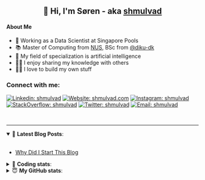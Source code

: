<h2 align="center">
	👋 Hi, I'm Søren - aka <a href="https://shmulvad.com">shmulvad</a>
</h2>

#### About Me
- 🤖 Working as a Data Scientist at Singapore Pools
- 📚 Master of Computing from [NUS], BSc from [@diku-dk]
- 🧠 My field of specialization is artificial intelligence
- 👨‍🏫 I enjoy sharing my knowledge with others
- 👨‍💻 I love to build my own stuff

### Connect with me:

[![Linkedin: shmulvad](https://img.shields.io/badge/shmulvad-blue?style=flat&logo=Linkedin&logoColor=white)][linkedin]
[![Website: shmulvad.com](https://img.shields.io/badge/shmulvad.com-47CCCC?&style=flat&logo=Google-Chrome&logoColor=white)][website]
[![Instagram: shmulvad](https://img.shields.io/badge/-@shmulvad-purple?style=flat&logo=Instagram&logoColor=white)][instagram]
[![StackOverflow: shmulvad](https://img.shields.io/badge/shmulvad-FE7A16?style=flat&logo=stack-overflow&logoColor=white)][stackOverflow]
[![Twitter: shmulvad](https://img.shields.io/badge/@shmulvad-1ca0f1?style=flat&logo=twitter&logoColor=white)][twitter]
[![Email: shmulvad](https://img.shields.io/badge/shmulvad-D14836?style=flat&logo=gmail&logoColor=white)][mail]

<br />

---

<details open>
 <summary>📕 <b>Latest Blog Posts</b>: </summary>

<br>

<!-- BLOG-POST-LIST:START -->
- [Why Did I Start This Blog](https://shmulvad.com/blog/why-did-start-this-blog)
<!-- BLOG-POST-LIST:END -->

</details>

<!-- --- -->

<details>
 <summary>🤖 <b>Coding stats</b>: </summary>

<br>

NOTE: Doesn't track coding at work or work done in environments such as Jupyter Notebooks.

<!--START_SECTION:waka-->
![Code Time](http://img.shields.io/badge/Code%20Time-2%2C199%20hrs%2040%20mins-blue)

**I'm a Night 🦉** 

```text
🌞 Morning                499 commits         ██░░░░░░░░░░░░░░░░░░░░░░░   08.71 % 
🌆 Daytime                1519 commits        ███████░░░░░░░░░░░░░░░░░░   26.52 % 
🌃 Evening                2415 commits        ███████████░░░░░░░░░░░░░░   42.16 % 
🌙 Night                  1295 commits        ██████░░░░░░░░░░░░░░░░░░░   22.61 % 
```


📊 **This Week I Spent My Time On** 

```text
💬 Programming Languages: 
Python                   4 hrs 35 mins       ██████████████████░░░░░░░   72.88 % 
Other                    1 hr 14 mins        █████░░░░░░░░░░░░░░░░░░░░   19.69 % 
HTML                     7 mins              █░░░░░░░░░░░░░░░░░░░░░░░░   02.10 % 
YAML                     6 mins              ░░░░░░░░░░░░░░░░░░░░░░░░░   01.63 % 
Bash                     4 mins              ░░░░░░░░░░░░░░░░░░░░░░░░░   01.31 % 

🔥 Editors: 
VS Code                  5 hrs 1 min         ████████████████████░░░░░   79.66 % 
Zsh                      1 hr 13 mins        █████░░░░░░░░░░░░░░░░░░░░   19.39 % 
Sublime Text             3 mins              ░░░░░░░░░░░░░░░░░░░░░░░░░   00.95 % 

🐱‍💻 Projects: 
datapakke-interface      3 hrs 4 mins        ████████████░░░░░░░░░░░░░   48.87 % 
company-scrapers         1 hr 53 mins        ███████░░░░░░░░░░░░░░░░░░   29.87 % 
hit-locator              48 mins             ███░░░░░░░░░░░░░░░░░░░░░░   12.81 % 
overvaagning-admin       28 mins             ██░░░░░░░░░░░░░░░░░░░░░░░   07.50 % 
Unknown Project          3 mins              ░░░░░░░░░░░░░░░░░░░░░░░░░   00.95 % 
```


 Last Updated on 21/10/2023 18:40:14 UTC
<!--END_SECTION:waka-->

</details>

<!-- --- -->

<details>
 <summary>😇 <b>My GitHub stats</b>: </summary>

<br>

<img align="left" alt="shmulvad's Github Stats" src="https://github-readme-stats.vercel.app/api?username=shmulvad&show_icons=true&hide_border=true" />

</details>



[website]: https://shmulvad.com
[twitter]: https://twitter.com/shmulvad
[linkedin]: https://linkedin.com/in/shmulvad
[instagram]: https://instagram.com/shmulvad
[stackOverflow]: https://stackoverflow.com/users/9248793/shmulvad
[mail]: mailto:shmulvad@gmail.com
[@diku-dk]: https://github.com/diku-dk
[github]: https://github.com/shmulvad
[NUS]: https://www.nus.edu.sg